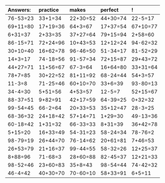 | Answers: | practice | makes | perfect | ! |
| :--- | :--- | :--- | :--- | :--- |
| 76-53=23 | 33+1=34 | 22+30=52 | 44+30=74 | 22-5=17 | 
| 69+11=80 | 17+19=36 | 64+3=67 | 17+37=54 | 67+10=77 | 
| 6+31=37 | 2+33=35 | 37+27=64 | 79+15=94 | 2+58=60 | 
| 86-15=71 | 72+24=96 | 10+43=53 | 12+12=24 | 94-62=32 | 
| 30+10=40 | 16+62=78 | 96-46=50 | 51-34=17 | 81-52=29 | 
| 14+3=17 | 74-18=56 | 91-57=34 | 72+15=87 | 29+43=72 | 
| 44+27=71 | 11+56=67 | 67-3=64 | 16+64=80 | 33+31=64 | 
| 78+7=85 | 30+22=52 | 81+11=92 | 68-24=44 | 54+3=57 | 
| 11-3=8 | 71-25=46 | 60+10=70 | 33+6=39 | 93-80=13 | 
| 34-4=30 | 5+51=56 | 4+53=57 | 12-5=7 | 52+15=67 | 
| 88-37=51 | 9+82=91 | 42+17=59 | 64-39=25 | 0+32=32 | 
| 99-54=45 | 66-2=64 | 20+33=53 | 35+12=47 | 28-3=25 | 
| 68-36=32 | 24+18=42 | 57+14=71 | 1+29=30 | 49-13=36 | 
| 60-18=42 | 1+31=32 | 66-33=33 | 8+31=39 | 36+42=78 | 
| 5+15=20 | 16+33=49 | 54-31=23 | 58-24=34 | 78-76=2 | 
| 98-79=19 | 26+44=70 | 76-14=62 | 20+61=81 | 7+46=53 | 
| 26+53=79 | 21+16=37 | 99-44=55 | 58-32=26 | 12+25=37 | 
| 8+88=96 | 71-68=3 | 28+60=88 | 82-45=37 | 12+21=33 | 
| 98-52=46 | 23+60=83 | 35+8=43 | 98-54=44 | 74-42=32 | 
| 46-4=42 | 40+30=70 | 70-60=10 | 58+33=91 | 6+5=11 | 
